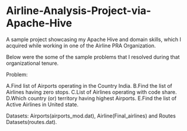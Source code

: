 # Airline-Analysis-Project-via-Apache-Hive

A sample project showcasing my Apache Hive and domain skills, which I acquired while working in one of the Airline PRA Organization.

Below were the some of the sample problems that I resolved during that organizational tenure.

Problem:

A.Find list of Airports operating in the Country India.
B.Find the list of Airlines having zero stops.
C.List of Airlines operating with code share.
D.Which country (or) territory having highest Airports.
E.Find the list of Active Airlines in United state.

Datasets: Airports(airports_mod.dat), Airline(Final_airlines) and Routes Datasets(routes.dat).

